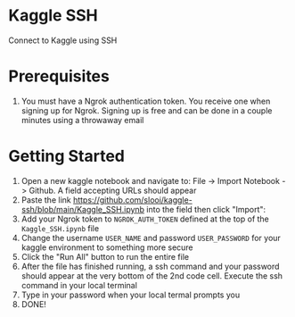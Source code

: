 # Kaggle SSH
Connect to Kaggle using SSH

# Prerequisites
1) You must have a Ngrok authentication token. You receive one when signing up for Ngrok. Signing up is free and can be done in a couple minutes using a throwaway email

# Getting Started
1) Open a new kaggle notebook and navigate to: File -> Import Notebook -> Github. A field accepting URLs should appear
2) Paste the link https://github.com/slooi/kaggle-ssh/blob/main/Kaggle_SSH.ipynb into the field then click "Import": 
3) Add your Ngrok token to `NGROK_AUTH_TOKEN` defined at the top of the `Kaggle_SSH.ipynb` file
4) Change the username `USER_NAME` and password `USER_PASSWORD` for your kaggle environment to something more secure
5) Click the "Run All" button to run the entire file
6) After the file has finished running, a ssh command and your password should appear at the very bottom of the 2nd code cell. Execute the ssh command in your local terminal
7) Type in your password when your local termal prompts you
8) DONE!
